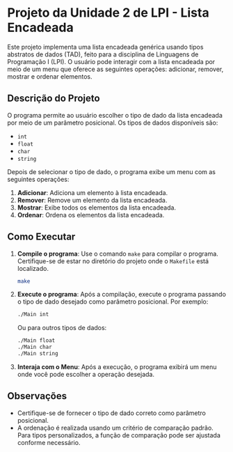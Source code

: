 # Projeto da Unidade 2 de LPI - Lista Encadeada

Este projeto implementa uma lista encadeada genérica usando tipos abstratos de dados (TAD), feito para a disciplina de Linguagens de Programação I (LPI). O usuário pode interagir com a lista encadeada por meio de um menu que oferece as seguintes operações: adicionar, remover, mostrar e ordenar elementos.

## Descrição do Projeto

O programa permite ao usuário escolher o tipo de dado da lista encadeada por meio de um parâmetro posicional. Os tipos de dados disponíveis são:
- `int`
- `float`
- `char`
- `string`

Depois de selecionar o tipo de dado, o programa exibe um menu com as seguintes operações:
1. **Adicionar**: Adiciona um elemento à lista encadeada.
2. **Remover**: Remove um elemento da lista encadeada.
3. **Mostrar**: Exibe todos os elementos da lista encadeada.
4. **Ordenar**: Ordena os elementos da lista encadeada.

## Como Executar

1. **Compile o programa**:
   Use o comando `make` para compilar o programa. Certifique-se de estar no diretório do projeto onde o `Makefile` está localizado.
   
   ```bash
   make
   ```
2. **Execute o programa**: Após a compilação, execute o programa passando o tipo de dado desejado como parâmetro posicional. Por exemplo:
   
   ```bash
   ./Main int
   ```
   Ou para outros tipos de dados:
   
   ```bash
   ./Main float
   ./Main char
   ./Main string
   ```
3. **Interaja com o Menu**: Após a execução, o programa exibirá um menu onde você pode escolher a operação desejada.

## Observações
- Certifique-se de fornecer o tipo de dado correto como parâmetro posicional.
- A ordenação é realizada usando um critério de comparação padrão. Para tipos personalizados, a função de comparação pode ser ajustada conforme necessário.
